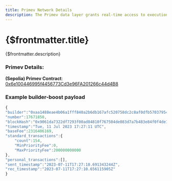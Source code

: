 ```yaml
---
title: Primev Network Details
description: The Primev data layer grants real-time access to execution data pertaining to block templates, also known as builder hints, and facilitates the seamless transmission of this data to connected entities.
---
```


# {$frontmatter.title}

{$frontmatter.description}

### Primev Details:

**(Sepolia) Primev Contract**: [0x6e100446995f4456773Cd3e96FA201266c44d4B8](https://sepolia.etherscan.io/address/0x6e100446995f4456773Cd3e96FA201266c44d4B8)


### Example builder-boost payload
    
```javascript
{
"builder":"0xaa1488eae4b06a1fff840a2b6db167afc520758dc2c8af0dfb57037954df3431b747e2f900fe8805f05d635e9a29717b",
"number":17671850,
"blockHash":"0x9061da7322df7293f00ad84810f767504de083d7a7b483e84f0f4de1d5bc0130",
"timestamp":"Tue, 11 Jul 2023 17:27:11 UTC",
"baseFee":2316406169,
"standard_transactions":{
    "count":154,
    "MinPriorityFee":0,
    "MaxPriorityFee":200000000000
},
"personal_transactions":[],
"sent_timestamp":"2023-07-11T17:27:10.691343244Z",
"rec_timestamp":"2023-07-11T17:27:10.656115905Z"
}
```
